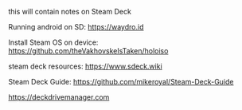 this will contain notes on Steam Deck


Running android on SD:
https://waydro.id

Install Steam OS on device:
https://github.com/theVakhovskeIsTaken/holoiso

steam deck resources:
https://www.sdeck.wiki

Steam Deck Guide:
https://github.com/mikeroyal/Steam-Deck-Guide

https://deckdrivemanager.com

